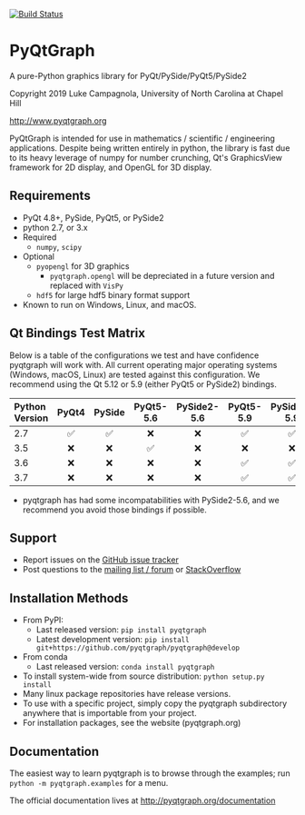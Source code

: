 
[![Build Status](https://pyqtgraph.visualstudio.com/pyqtgraph/_apis/build/status/pyqtgraph.pyqtgraph?branchName=develop)](https://pyqtgraph.visualstudio.com/pyqtgraph/_build/latest?definitionId=17&branchName=develop)


PyQtGraph
=========

A pure-Python graphics library for PyQt/PySide/PyQt5/PySide2

Copyright 2019 Luke Campagnola, University of North Carolina at Chapel Hill

<http://www.pyqtgraph.org>

PyQtGraph is intended for use in mathematics / scientific / engineering applications.
Despite being written entirely in python, the library is fast due to its
heavy leverage of numpy for number crunching, Qt's GraphicsView framework for
2D display, and OpenGL for 3D display.

Requirements
------------

* PyQt 4.8+, PySide, PyQt5, or PySide2
* python 2.7, or 3.x
* Required
  * `numpy`, `scipy`
* Optional
  * `pyopengl` for 3D graphics
    * `pyqtgraph.opengl` will be depreciated in a future version and replaced with `VisPy`
  * `hdf5` for large hdf5 binary format support
* Known to run on Windows, Linux, and macOS.

Qt Bindings Test Matrix
-----------------------

Below is a table of the configurations we test and have confidence pyqtgraph will work with.  All current operating major operating systems (Windows, macOS, Linux) are tested against this configuration.  We recommend using the Qt 5.12 or 5.9 (either PyQt5 or PySide2) bindings.

| Python Version  |        PyQt4       | PySide             | PyQt5-5.6          | PySide2-5.6        | PyQt5-5.9          | PySide2-5.9        |      PyQt5-5.12    |  PySide2 5.12      |
| :-------------- | :----------------: | :----------------: | :----------------: | :----------------: | :----------------: | :----------------: | :----------------: | :----------------: |
| 2.7             | :white_check_mark: | :white_check_mark: | :x:                | :x:                | :white_check_mark: | :white_check_mark: | :x:                | :white_check_mark: |
| 3.5             | :x:                | :x:                | :white_check_mark: | :x:                | :x:                | :x:                | :white_check_mark: | :white_check_mark: |
| 3.6             | :x:                | :x:                | :x:                | :x:                | :white_check_mark: | :white_check_mark: | :white_check_mark: | :white_check_mark: |
| 3.7             | :x:                | :x:                | :x:                | :x:                | :white_check_mark: | :white_check_mark: | :white_check_mark: | :white_check_mark: |

* pyqtgraph has had some incompatabilities with PySide2-5.6, and we recommend you avoid those bindings if possible.  

Support
-------
  
* Report issues on the [GitHub issue tracker](https://github.com/pyqtgraph/pyqtgraph/issues)
* Post questions to the [mailing list / forum](https://groups.google.com/forum/?fromgroups#!forum/pyqtgraph) or [StackOverflow](https://stackoverflow.com/questions/tagged/pyqtgraph)

Installation Methods
--------------------

* From PyPI:  
  * Last released version: `pip install pyqtgraph`
  * Latest development version: `pip install git+https://github.com/pyqtgraph/pyqtgraph@develop`
* From conda
  * Last released version: `conda install pyqtgraph`
* To install system-wide from source distribution: `python setup.py install`
* Many linux package repositories have release versions.
* To use with a specific project, simply copy the pyqtgraph subdirectory
  anywhere that is importable from your project.
* For installation packages, see the website (pyqtgraph.org)

Documentation
-------------

The easiest way to learn pyqtgraph is to browse through the examples; run `python -m pyqtgraph.examples` for a menu.

The official documentation lives at http://pyqtgraph.org/documentation
